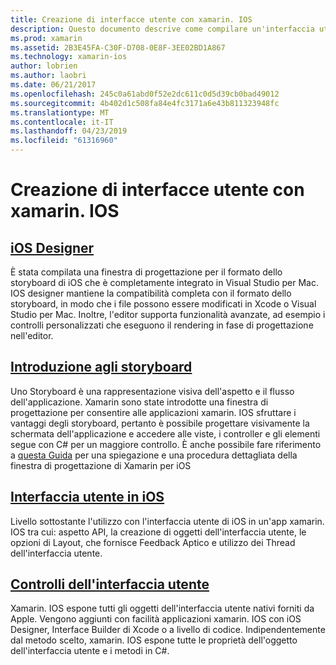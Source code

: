 ```yaml
---
title: Creazione di interfacce utente con xamarin. IOS
description: Questo documento descrive come compilare un'interfaccia utente in un'app xamarin. IOS. Vengono forniti collegamenti alle guide su iOS designer, storyboard, concetti di interfaccia generale di iOS e utente iOS controlli dell'interfaccia.
ms.prod: xamarin
ms.assetid: 2B3E45FA-C30F-D708-0E8F-3EE02BD1A867
ms.technology: xamarin-ios
author: lobrien
ms.author: laobri
ms.date: 06/21/2017
ms.openlocfilehash: 245c0a61abd0f52e2dc611c0d5d39cb0bad49012
ms.sourcegitcommit: 4b402d1c508fa84e4fc3171a6e43b811323948fc
ms.translationtype: MT
ms.contentlocale: it-IT
ms.lasthandoff: 04/23/2019
ms.locfileid: "61316960"
---
```

# <a name="building-user-interfaces-with-xamarinios"></a>Creazione di interfacce utente con xamarin. IOS

## <a name="ios-designeriosuser-interfacedesignerindexmd"></a>[iOS Designer](~/ios/user-interface/designer/index.md)

È stata compilata una finestra di progettazione per il formato dello storyboard di iOS che è completamente integrato in Visual Studio per Mac. IOS designer mantiene la compatibilità completa con il formato dello storyboard, in modo che i file possono essere modificati in Xcode o Visual Studio per Mac. Inoltre, l'editor supporta funzionalità avanzate, ad esempio i controlli personalizzati che eseguono il rendering in fase di progettazione nell'editor.

## <a name="introduction-to-storyboardsiosuser-interfacestoryboardsindexmd"></a>[Introduzione agli storyboard](~/ios/user-interface/storyboards/index.md)

Uno Storyboard è una rappresentazione visiva dell'aspetto e il flusso dell'applicazione. Xamarin sono state introdotte una finestra di progettazione per consentire alle applicazioni xamarin. IOS sfruttare i vantaggi degli storyboard, pertanto è possibile progettare visivamente la schermata dell'applicazione e accedere alle viste, i controller e gli elementi segue con C# per un maggiore controllo. È anche possibile fare riferimento a [questa Guida](~/ios/user-interface/designer/introduction.md) per una spiegazione e una procedura dettagliata della finestra di progettazione di Xamarin per iOS

## <a name="user-interface-in-iosiosuser-interfaceios-uiindexmd"></a>[Interfaccia utente in iOS](~/ios/user-interface/ios-ui/index.md)

Livello sottostante l'utilizzo con l'interfaccia utente di iOS in un'app xamarin. IOS tra cui: aspetto API, la creazione di oggetti dell'interfaccia utente, le opzioni di Layout, che fornisce Feedback Aptico e utilizzo dei Thread dell'interfaccia utente.

## <a name="user-interface-controlsiosuser-interfacecontrolsindexmd"></a>[Controlli dell'interfaccia utente](~/ios/user-interface/controls/index.md)

Xamarin. IOS espone tutti gli oggetti dell'interfaccia utente nativi forniti da Apple. Vengono aggiunti con facilità applicazioni xamarin. IOS con iOS Designer, Interface Builder di Xcode o a livello di codice. Indipendentemente dal metodo scelto, xamarin. IOS espone tutte le proprietà dell'oggetto dell'interfaccia utente e i metodi in C#.
